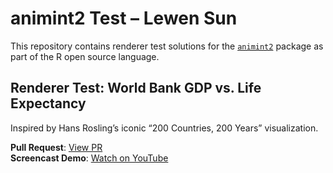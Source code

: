 # animint2 Test – Lewen Sun

This repository contains renderer test solutions for the [`animint2`](https://github.com/animint/animint2) package as part of the R open source language.

## Renderer Test: World Bank GDP vs. Life Expectancy

Inspired by Hans Rosling’s iconic “200 Countries, 200 Years” visualization.

**Pull Request**: [View PR](https://github.com/animint/animint2/pull/196)  
**Screencast Demo**: [Watch on YouTube](https://youtu.be/_ClB-y592vk)


